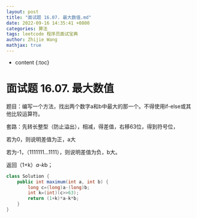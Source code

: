 ```yaml
---
layout: post
title: "面试题 16.07. 最大数值.md"
date: 2022-09-16 14:35:41 +0800
categories: 算法
tags: leetcode 程序员面试宝典
author: Zhijie Wang
mathjax: true
---
```



* content
{:toc}














# 面试题 16.07. 最大数值

题目：编写一个方法，找出两个数字a和b中最大的那一个。不得使用if-else或其他比较运算符。

套路：先转长整型（防止溢出），相减，得差值，右移63位，得到符号位，

若为0，则说明差值为正，a大

若为-1，（1111111...1111），则说明差值为负，b大。

返回（1+k）*a-k*b；

```java
class Solution {
    public int maximum(int a, int b) {
        long c=(long)a-(long)b;
        int k=(int)(c>>63);
        return (1+k)*a-k*b;
    }
}
```
